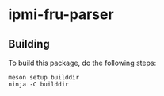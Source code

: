 # ipmi-fru-parser

## Building



To build this package, do the following steps:

```
meson setup builddir
ninja -C builddir
```
